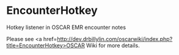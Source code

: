 # EncounterHotkey
Hotkey listener in OSCAR EMR encounter notes

Please see <a href=http://dev.drbillylin.com/oscarwiki/index.php?title=EncounterHotkey>OSCAR Wiki</a> for more details.
